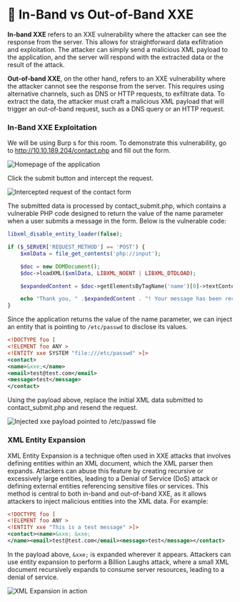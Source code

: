 # 🎃 In-Band vs Out-of-Band XXE

**In-band XXE** refers to an XXE vulnerability where the attacker can see the response from the server. This allows for straightforward data exfiltration and exploitation. The attacker can simply send a malicious XML payload to the application, and the server will respond with the extracted data or the result of the attack.

**Out-of-band XXE**, on the other hand, refers to an XXE vulnerability where the attacker cannot see the response from the server. This requires using alternative channels, such as DNS or HTTP requests, to exfiltrate data. To extract the data, the attacker must craft a malicious XML payload that will trigger an out-of-band request, such as a DNS query or an HTTP request.

### In-Band XXE Exploitation

We will be using Burp s for this room. To demonstrate this vulnerability, go to http://10.10.189.204/contact.php  and fill out the form.

![Homepage of the application](https://tryhackme-images.s3.amazonaws.com/user-uploads/645b19f5d5848d004ab9c9e2/room-content/db8f3f703dd6b8641d5555ed6ead1b49.png)   

Click the submit button and intercept the request.

![Intercepted request of the contact form](https://tryhackme-images.s3.amazonaws.com/user-uploads/645b19f5d5848d004ab9c9e2/room-content/734c868f5e54ae3b3d0c3539301f2256.png)  

The submitted data is processed by contact_submit.php, which contains a vulnerable PHP code designed to return the value of the name parameter when a user submits a message in the form. Below is the vulnerable code:

```php
libxml_disable_entity_loader(false);

if ($_SERVER['REQUEST_METHOD'] == 'POST') {
    $xmlData = file_get_contents('php://input');

    $doc = new DOMDocument();
    $doc->loadXML($xmlData, LIBXML_NOENT | LIBXML_DTDLOAD); 

    $expandedContent = $doc->getElementsByTagName('name')[0]->textContent;

    echo "Thank you, " .$expandedContent . "! Your message has been received.";
}
```

Since the application returns the value of the name parameter, we can inject an entity that is pointing to `/etc/passwd` to disclose its values.

```xml
<!DOCTYPE foo [
<!ELEMENT foo ANY >
<!ENTITY xxe SYSTEM "file:///etc/passwd" >]>
<contact>
<name>&xxe;</name>
<email>test@test.com</email>
<message>test</message>
</contact>
```

Using the payload above, replace the initial XML data submitted to contact_submit.php and resend the request.

![Injected xxe payload pointed to /etc/passwd file](https://tryhackme-images.s3.amazonaws.com/user-uploads/645b19f5d5848d004ab9c9e2/room-content/2f5c2d1f8e4c04b03daa1240463e7580.png)  

### XML Entity Expansion

XML Entity Expansion is a technique often used in XXE attacks that involves defining entities within an XML document, which the XML parser then expands. Attackers can abuse this feature by creating recursive or excessively large entities, leading to a Denial of Service (DoS) attack or defining external entities referencing sensitive files or services. This method is central to both in-band and out-of-band XXE, as it allows attackers to inject malicious entities into the XML data. For example:

```xml
<!DOCTYPE foo [
<!ELEMENT foo ANY >
<!ENTITY xxe "This is a test message" >]>
<contact><name>&xxe; &xxe;
</name><email>test@test.com</email><message>test</message></contact>
```

In the payload above, `&xxe;` is expanded wherever it appears. Attackers can use entity expansion to perform a Billion Laughs attack, where a small XML document recursively expands to consume server resources, leading to a denial of service.

![XML Expansion in action](https://tryhackme-images.s3.amazonaws.com/user-uploads/645b19f5d5848d004ab9c9e2/room-content/3e45b26afe9371b2061afbdba33ea3ce.png)

